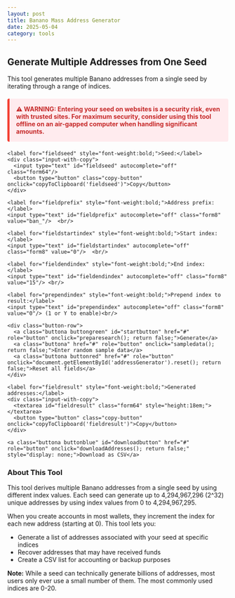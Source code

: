 ```yaml
---
layout: post
title: Banano Mass Address Generator
date: 2025-05-04
category: tools
---
```


<div class="tool-container">
  <h2>Generate Multiple Addresses from One Seed</h2>
  <p>This tool generates multiple Banano addresses from a single seed by iterating through a range of indices.</p>
  
  <div class="warning">⚠️ WARNING: Entering your seed on websites is a security risk, even with trusted sites. For maximum security, consider using this tool offline on an air-gapped computer when handling significant amounts.</div>
  
  <form id="addressGenerator">  
    <div id="errorboxred" class="error-message"></div>
    <div id="errorboxyellow" class="warning-message"></div>
    
    <label for="fieldseed" style="font-weight:bold;">Seed:</label>
    <div class="input-with-copy">
      <input type="text" id="fieldseed" autocomplete="off" class="form64"/>
      <button type="button" class="copy-button" onclick="copyToClipboard('fieldseed')">Copy</button>
    </div>
     
    <label for="fieldprefix" style="font-weight:bold;">Address prefix:</label>
    <input type="text" id="fieldprefix" autocomplete="off" class="form8" value="ban_"/>  <br/>
    
    <label for="fieldstartindex" style="font-weight:bold;">Start index:</label>
    <input type="text" id="fieldstartindex" autocomplete="off" class="form8" value="0"/>  <br/>
    
    <label for="fieldendindex" style="font-weight:bold;">End index:</label>
    <input type="text" id="fieldendindex" autocomplete="off" class="form8" value="15"/> <br/> 
      
    <label for="prependindex" style="font-weight:bold;">Prepend index to result:</label>
    <input type="text" id="prependindex" autocomplete="off" class="form8" value="0"/> (1 or Y to enable)<br/> 
    
    <div class="button-row">
      <a class="buttona buttongreen" id="startbutton" href="#" role="button" onclick="preparesearch(); return false;">Generate</a> 
      <a class="buttona" href="#" role="button" onclick="sampledata(); return false;">Enter random sample data</a>
      <a class="buttona buttonred" href="#" role="button" onclick="document.getElementById('addressGenerator').reset(); return false;">Reset all fields</a>
    </div>
    
    <label for="fieldresult" style="font-weight:bold;">Generated addresses:</label>
    <div class="input-with-copy">
      <textarea id="fieldresult" class="form64" style="height:18em;"></textarea>
      <button type="button" class="copy-button" onclick="copyToClipboard('fieldresult')">Copy</button>
    </div>
    
    <a class="buttona buttonblue" id="downloadbutton" href="#" role="button" onclick="downloadAddresses(); return false;" style="display: none;">Download as CSV</a>
  </form>
  
  <h3>About This Tool</h3>
  <p>This tool derives multiple Banano addresses from a single seed by using different index values. Each seed can generate up to 4,294,967,296 (2^32) unique addresses by using index values from 0 to 4,294,967,295.</p>
  
  <p>When you create accounts in most wallets, they increment the index for each new address (starting at 0). This tool lets you:</p>
  <ul>
    <li>Generate a list of addresses associated with your seed at specific indices</li>
    <li>Recover addresses that may have received funds</li>
    <li>Create a CSV list for accounting or backup purposes</li>
  </ul>
  
  <p><strong>Note:</strong> While a seed can technically generate billions of addresses, most users only ever use a small number of them. The most commonly used indices are 0-20.</p>
</div>

<script type="text/javascript">
// Prefill form fields with sample data
function sampledata() {
  var array = new Uint8Array(32);
  window.crypto.getRandomValues(array);
  var seedhex = window.banani.uint8array_to_hex(array);
  
  document.getElementById("fieldseed").value = seedhex; 
  document.getElementById("fieldprefix").value = 'ban_';
  document.getElementById("fieldstartindex").value = '0';
  document.getElementById("fieldendindex").value = '11';
  document.getElementById("prependindex").value = '1';
  
  preparesearch(); 
}

// Prepare the address generation process
function preparesearch() {
  // Reset UI
  document.getElementById('errorboxred').style.display = 'none';
  document.getElementById('errorboxyellow').style.display = 'none';
  document.getElementById("startbutton").innerHTML = 'generating...'; 
  document.getElementById("startbutton").classList.remove("buttongreen");
  document.getElementById("startbutton").classList.add("buttonred");
  document.getElementById("fieldresult").value = '';
  document.getElementById("downloadbutton").style.display = 'none';
  
  // Delay to allow UI to update before starting generation
  window.setTimeout(makeaddresses, 80);
}

// Main function to generate addresses
function makeaddresses() {
  // Get input values
  var seed = document.getElementById("fieldseed").value.trim();
  var startindex = parseInt(document.getElementById("fieldstartindex").value.trim());
  var endindex = parseInt(document.getElementById("fieldendindex").value.trim());
  var prefix = document.getElementById("fieldprefix").value.trim();
  
  // Validate input using regex to find valid seed
  var regex = /[A-F0-9]{64}/i;
  var foundseed = seed.match(regex);
  
  // Input validation
  if (seed.length != 64 || foundseed == null) {
    document.getElementById('errorboxred').innerHTML = "Input error: Seed field invalid! Must be a 64-character hexadecimal string.";
    document.getElementById('errorboxred').style.display = 'block'; 
    initializebuttons();
    return;
  } else if (!Number.isInteger(startindex) || !Number.isInteger(endindex)) {
    document.getElementById('errorboxred').innerHTML = "Input error: Index range invalid! Should be integers between 0 and 4294967295.";
    document.getElementById('errorboxred').style.display = 'block';
    initializebuttons();
    return;
  }
  
  // Non-standard prefix warning
  if (prefix !== "ban_") {
    document.getElementById('errorboxyellow').innerHTML = "Warning: Using a non-standard prefix. Standard Banano addresses start with 'ban_'";
    document.getElementById('errorboxyellow').style.display = 'block';
  }
  
  // Convert to uppercase for consistency
  seed = foundseed[0].toUpperCase();
  
  // Should we prepend the index number?
  var prependIndex = document.getElementById('prependindex').value == "1" || 
                     document.getElementById('prependindex').value.toLowerCase() == "y";
  
  // Generate addresses for each index in the range
  var result = "";
  try {
    for (var i = startindex; i <= endindex; i++) {
      // Use banani.js to derive the private key, public key, and address
      var privateKey = window.banani.get_private_key_from_seed(seed, i);
      var publicKey = window.banani.get_public_key_from_private_key(privateKey);
      var address = window.banani.get_address_from_public_key(publicKey);
      
      // Replace prefix if needed
      if (prefix !== "ban_") {
        address = prefix + address.substring(4);
      }
      
      // Format the output line
      if(prependIndex) {
        result += i + "," + address + "\n";
      } else {
        result += address + "\n";
      }
    }
    
    // Display the result
    document.getElementById("fieldresult").value = result;
    document.getElementById("downloadbutton").style.display = 'inline-block';
  } catch (error) {
    document.getElementById('errorboxred').innerHTML = "Error generating addresses: " + error.message;
    document.getElementById('errorboxred').style.display = 'block';
  }
  
  // Reset button state
  initializebuttons();
}

// Reset button state after generation
function initializebuttons() {
  document.getElementById("startbutton").innerHTML = 'Generate'; 
  document.getElementById("startbutton").classList.add("buttongreen");
  document.getElementById("startbutton").classList.remove("buttonred"); 
}

// Copy to clipboard functionality
function copyToClipboard(elementId) {
  var copyText = document.getElementById(elementId);
  copyText.select();
  document.execCommand("copy");
}

// Download addresses as CSV
function downloadAddresses() {
  var text = document.getElementById("fieldresult").value;
  var filename = "banano_addresses_" + formatDate(new Date());
  
  // Create a temporary link element to trigger the download
  var element = document.createElement('a');
  element.setAttribute('href', 'data:text/csv;charset=utf-8,' + encodeURIComponent(text));
  element.setAttribute('download', filename + '.csv');
  element.style.display = 'none';
  
  document.body.appendChild(element);
  element.click();
  document.body.removeChild(element);
}

// Format date as YYYY-MM-DD
function formatDate(date) {
  var year = date.getFullYear();
  var month = ('0' + (date.getMonth() + 1)).slice(-2);
  var day = ('0' + date.getDate()).slice(-2);
  return year + '-' + month + '-' + day;
}
</script>

<style>
.warning {
  background-color: #ffebee;
  border-left: 5px solid #f44336;
  color: #c62828;
  padding: 15px;
  margin: 20px 0;
  border-radius: 4px;
  font-weight: bold;
}

.error-message {
  background-color: #ffebee;
  border-left: 5px solid #f44336;
  color: #c62828;
  padding: 10px;
  margin: 10px 0;
  display: none;
}

.warning-message {
  background-color: #fff8e1;
  border-left: 5px solid #ffc107;
  color: #ff8f00;
  padding: 10px;
  margin: 10px 0;
  display: none;
}

.form8 {
  width: 80px;
  font-family: monospace;
  padding: 8px;
  margin-bottom: 10px;
  border-radius: 4px;
  border: 1px solid #555;
  background-color: #333;
  color: white;
}

.form64 {
  width: 100%;
  font-family: monospace;
  padding: 8px;
  margin-bottom: 10px;
  border-radius: 4px;
  border: 1px solid #555;
  background-color: #333;
  color: white;
}

.button-row {
  margin: 15px 0;
}

.input-with-copy {
  display: flex;
  align-items: flex-start;
  width: 100%;
}

.input-with-copy textarea,
.input-with-copy input {
  flex-grow: 1;
}
</style>